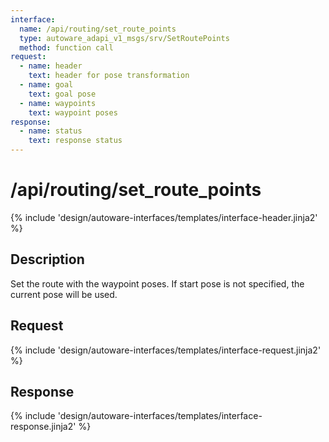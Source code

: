 ```yaml
---
interface:
  name: /api/routing/set_route_points
  type: autoware_adapi_v1_msgs/srv/SetRoutePoints
  method: function call
request:
  - name: header
    text: header for pose transformation
  - name: goal
    text: goal pose
  - name: waypoints
    text: waypoint poses
response:
  - name: status
    text: response status
---
```


# /api/routing/set_route_points

{% include 'design/autoware-interfaces/templates/interface-header.jinja2' %}

## Description

Set the route with the waypoint poses. If start pose is not specified, the current pose will be used.

## Request

{% include 'design/autoware-interfaces/templates/interface-request.jinja2' %}

## Response

{% include 'design/autoware-interfaces/templates/interface-response.jinja2' %}

